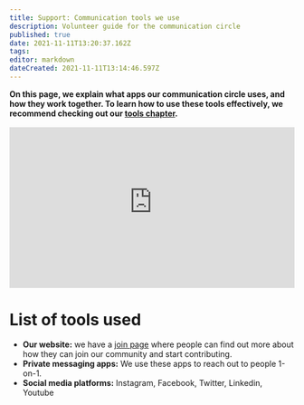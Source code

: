 ```yaml
---
title: Support: Communication tools we use
description: Volunteer guide for the communication circle
published: true
date: 2021-11-11T13:20:37.162Z
tags: 
editor: markdown
dateCreated: 2021-11-11T13:14:46.597Z
---
```


**On this page, we explain what apps our communication circle uses, and how they work together. To learn how to use these tools effectively, we recommend checking out our [tools chapter](/tools).**

<div style="position: relative;padding-bottom: 56.25%;height: 0;margin-top:16px;background:#eee">
  <iframe width="100%" height="100%" src="https://www.youtube-nocookie.com/embed/yFY9_eLXWCc" title="YouTube video player" allow="accelerometer; autoplay; clipboard-write; encrypted-media; gyroscope; picture-in-picture" allowfullscreen style="border:0;position: absolute;top: 0;left: 0;"></iframe>
</div>

# List of tools used
- **Our website:** we have a [join page](/join) where people can find out more about how they can join our community and start contributing.
- **Private messaging apps:** We use these apps to reach out to people 1-on-1. 
- **Social media platforms:** Instagram, Facebook, Twitter, Linkedin, Youtube